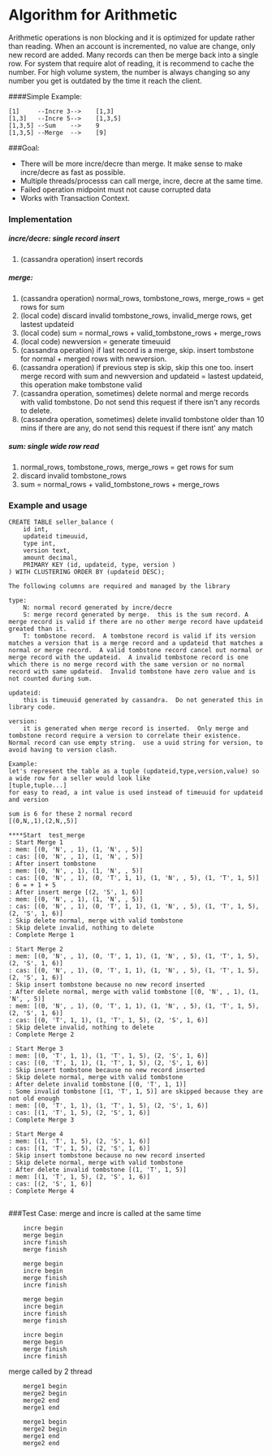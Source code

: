 Algorithm for Arithmetic
===================
Arithmetic operations is non blocking and it is optimized for update rather than reading.  When an account is incremented, no value are change, only new record are added.  Many records can then be merge back into a single row.  For system that require alot of reading, it is recommend to cache the number.  For high volume system, the number is always changing so any number you get is outdated by the time it reach the client.

####Simple Example:
```
[1]     --Incre 3-->    [1,3]
[1,3]   --Incre 5-->    [1,3,5]
[1,3,5] --Sum    -->    9
[1,3,5] --Merge  -->    [9]
```

###Goal: 
* There will be more incre/decre than merge.  It make sense to make incre/decre as fast as possible. 
* Multiple threads/processs can call merge, incre, decre at the same time.
* Failed operation midpoint must not cause corrupted data
* Works with Transaction Context.

### Implementation
##### incre/decre: single record insert
  1. (cassandra operation) insert records

##### merge:
  1. (cassandra operation) normal_rows, tombstone_rows, merge_rows = get rows for sum
  2. (local code) discard invalid tombstone_rows, invalid_merge rows,  get lastest updateid
  3. (local code) sum = normal_rows + valid_tombstone_rows + merge_rows
  4. (local code) newversion = generate timeuuid
  5. (cassandra operation) if last record is a merge, skip. insert tombstone for normal + merged rows with newversion. 
  6. (cassandra operation) if previous step is skip, skip this one too. insert merge record with sum and newversion and updateid = lastest updateid,  this operation make tombstone valid
  7. (cassandra operation, sometimes) delete normal and merge records with valid tombstone.  Do not send this request if there isn't any records to delete.
  8. (cassandra operation, sometimes) delete invalid tombstone older than 10 mins if there are any, do not send this request if there isnt' any match

##### sum: single wide row read 
  1. normal_rows, tombstone_rows, merge_rows = get rows for sum
  2. discard invalid tombstone_rows 
  3. sum = normal_rows + valid_tombstone_rows + merge_rows

### Example and usage
```
CREATE TABLE seller_balance (    
    id int,   
    updateid timeuuid,
    type int, 
    version text,    
    amount decimal,
    PRIMARY KEY (id, updateid, type, version )
) WITH CLUSTERING ORDER BY (updateid DESC);

The following columns are required and managed by the library

type:
    N: normal record generated by incre/decre
    S: merge record generated by merge.  this is the sum record. A merge record is valid if there are no other merge record have updateid greated than it.
    T: tombstone record.  A tombstone record is valid if its version matches a version that is a merge record and a updateid that matches a normal or merge record.  A valid tombstone record cancel out normal or merge record with the updateid.  A invalid tombstone record is one which there is no merge record with the same version or no normal record with same updateid.  Invalid tombstone have zero value and is not counted during sum.

updateid:
    this is timeuuid generated by cassandra.  Do not generated this in library code.

version:
    it is generated when merge record is inserted.  Only merge and tombstone record require a version to correlate their existence. Normal record can use empty string.  use a uuid string for version, to avoid having to version clash.

Example:
let's represent the table as a tuple (updateid,type,version,value) so a wide row for a seller would look like
[tuple,tuple...]
for easy to read, a int value is used instead of timeuuid for updateid and version

sum is 6 for these 2 normal record
[(0,N,,1),(2,N,,5)]

****Start  test_merge
: Start Merge 1
: mem: [(0, 'N', , 1), (1, 'N', , 5)]
: cas: [(0, 'N', , 1), (1, 'N', , 5)]
: After insert tombstone 
: mem: [(0, 'N', , 1), (1, 'N', , 5)]
: cas: [(0, 'N', , 1), (0, 'T', 1, 1), (1, 'N', , 5), (1, 'T', 1, 5)]
: 6 = + 1 + 5
: After insert merge [(2, 'S', 1, 6)]
: mem: [(0, 'N', , 1), (1, 'N', , 5)]
: cas: [(0, 'N', , 1), (0, 'T', 1, 1), (1, 'N', , 5), (1, 'T', 1, 5), (2, 'S', 1, 6)]
: Skip delete normal, merge with valid tombstone
: Skip delete invalid, nothing to delete
: Complete Merge 1

: Start Merge 2
: mem: [(0, 'N', , 1), (0, 'T', 1, 1), (1, 'N', , 5), (1, 'T', 1, 5), (2, 'S', 1, 6)]
: cas: [(0, 'N', , 1), (0, 'T', 1, 1), (1, 'N', , 5), (1, 'T', 1, 5), (2, 'S', 1, 6)]
: Skip insert tombstone because no new record inserted
: After delete normal, merge with valid tombstone [(0, 'N', , 1), (1, 'N', , 5)]
: mem: [(0, 'N', , 1), (0, 'T', 1, 1), (1, 'N', , 5), (1, 'T', 1, 5), (2, 'S', 1, 6)]
: cas: [(0, 'T', 1, 1), (1, 'T', 1, 5), (2, 'S', 1, 6)]
: Skip delete invalid, nothing to delete
: Complete Merge 2

: Start Merge 3
: mem: [(0, 'T', 1, 1), (1, 'T', 1, 5), (2, 'S', 1, 6)]
: cas: [(0, 'T', 1, 1), (1, 'T', 1, 5), (2, 'S', 1, 6)]
: Skip insert tombstone because no new record inserted
: Skip delete normal, merge with valid tombstone
: After delete invalid tombstone [(0, 'T', 1, 1)]
: Some invalid tombstone [(1, 'T', 1, 5)] are skipped because they are not old enough
: mem: [(0, 'T', 1, 1), (1, 'T', 1, 5), (2, 'S', 1, 6)]
: cas: [(1, 'T', 1, 5), (2, 'S', 1, 6)]
: Complete Merge 3

: Start Merge 4
: mem: [(1, 'T', 1, 5), (2, 'S', 1, 6)]
: cas: [(1, 'T', 1, 5), (2, 'S', 1, 6)]
: Skip insert tombstone because no new record inserted
: Skip delete normal, merge with valid tombstone
: After delete invalid tombstone [(1, 'T', 1, 5)]
: mem: [(1, 'T', 1, 5), (2, 'S', 1, 6)]
: cas: [(2, 'S', 1, 6)]
: Complete Merge 4


```


###Test Case:
merge and incre is called at the same time
```
    incre begin
    merge begin
    incre finish
    merge finish

    merge begin
    incre begin
    merge finish
    incre finish

    merge begin
    incre begin
    incre finish
    merge finish

    incre begin
    merge begin 
    merge finish
    incre finish
```
merge called by 2 thread
```    
    merge1 begin
    merge2 begin
    merge2 end
    merge1 end

    merge1 begin
    merge2 begin    
    merge1 end  
    merge2 end
```
